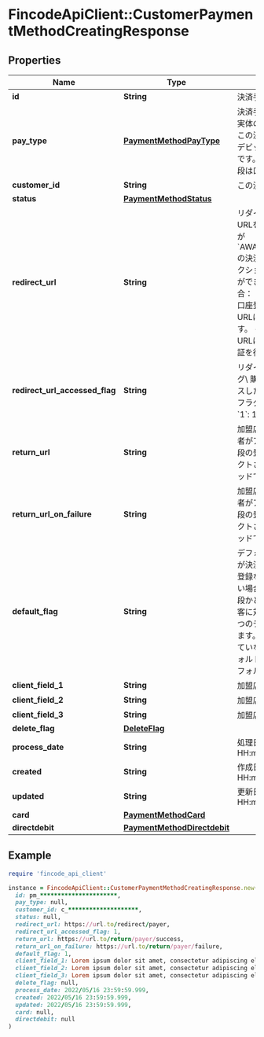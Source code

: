 # FincodeApiClient::CustomerPaymentMethodCreatingResponse

## Properties

| Name | Type | Description | Notes |
| ---- | ---- | ----------- | ----- |
| **id** | **String** | 決済手段ID | [optional] |
| **pay_type** | [**PaymentMethodPayType**](PaymentMethodPayType.md) | 決済手段の種別。\\ この決済手段の実体の種別を示します。  - &#x60;Card&#x60;: この決済手段はクレジットカード/デビットカード/プリペイドカードです。 - &#x60;Directdebit&#x60;: この決済手段は口座振替用口座情報です。  | [optional] |
| **customer_id** | **String** | この決済手段が紐づく顧客のID  | [optional] |
| **status** | [**PaymentMethodStatus**](PaymentMethodStatus.md) |  | [optional] |
| **redirect_url** | **String** | リダイレクトURL。\\ 購入者にこのURLを提供することで、ステータスが&#x60;AWAITING_CUSTOMER_ACTION&#x60; の決済手段を有効化するためのアクションを購入者にとらせることができます。 - 振替口座登録の場合： このURLにアクセスして振替口座登録の承認を行います。このURLには1度だけアクセスできます。 - カード登録の場合： このURLにアクセスして3Dセキュア認証を行います。  | [optional] |
| **redirect_url_accessed_flag** | **String** | リダイレクトURLアクセス済みフラグ\\ 購入者が&#x60;redirect_url&#x60;にアクセスしたことがあるかどうかを示すフラグです。  - &#x60;0&#x60;: 未アクセス - &#x60;1&#x60;: 1回以上アクセス済み  | [optional] |
| **return_url** | **String** | 加盟店戻りURL。（成功時）\\ 購入者がアクションを完了し、決済手段の登録に成功した際にリダイレクトされるURLです。\\ POSTメソッドでリダイレクトがされます。  | [optional] |
| **return_url_on_failure** | **String** | 加盟店戻りURL。（失敗時）\\ 購入者がアクションを完了し、決済手段の登録に失敗した際にリダイレクトされるURLです。\\ POSTメソッドでリダイレクトがされます。  | [optional] |
| **default_flag** | **String** | デフォルトフラグ。\\ この決済手段が決済実行やサブスクリプション登録などで決済手段IDを指定しない場合に自動的に使用する決済手段かどうかを示すフラグです。\\ 顧客に対して、決済種別ごとに必ず1つのデフォルト決済手段が存在します。（決済手段が1つも登録されていない場合を除く）  - &#x60;0&#x60;: デフォルト決済手段ではない - &#x60;1&#x60;: デフォルト決済手段  | [optional] |
| **client_field_1** | **String** | 加盟店自由項目  | [optional] |
| **client_field_2** | **String** | 加盟店自由項目  | [optional] |
| **client_field_3** | **String** | 加盟店自由項目  | [optional] |
| **delete_flag** | [**DeleteFlag**](DeleteFlag.md) |  | [optional] |
| **process_date** | **String** | 処理日\\ 形式：&#x60;yyyy/MM/dd HH:mm:ss.SSS&#x60;  | [optional] |
| **created** | **String** | 作成日\\ 形式：&#x60;yyyy/MM/dd HH:mm:ss.SSS&#x60;  | [optional] |
| **updated** | **String** | 更新日\\ 形式：&#x60;yyyy/MM/dd HH:mm:ss.SSS&#x60;  | [optional] |
| **card** | [**PaymentMethodCard**](PaymentMethodCard.md) |  | [optional] |
| **directdebit** | [**PaymentMethodDirectdebit**](PaymentMethodDirectdebit.md) |  | [optional] |

## Example

```ruby
require 'fincode_api_client'

instance = FincodeApiClient::CustomerPaymentMethodCreatingResponse.new(
  id: pm_**********************,
  pay_type: null,
  customer_id: c_********************,
  status: null,
  redirect_url: https://url.to/redirect/payer,
  redirect_url_accessed_flag: 1,
  return_url: https://url.to/return/payer/success,
  return_url_on_failure: https://url.to/return/payer/failure,
  default_flag: 1,
  client_field_1: Lorem ipsum dolor sit amet, consectetur adipiscing elit, sed do eiusmod tempor incididunt ut labore,
  client_field_2: Lorem ipsum dolor sit amet, consectetur adipiscing elit, sed do eiusmod tempor incididunt ut labore,
  client_field_3: Lorem ipsum dolor sit amet, consectetur adipiscing elit, sed do eiusmod tempor incididunt ut labore,
  delete_flag: null,
  process_date: 2022/05/16 23:59:59.999,
  created: 2022/05/16 23:59:59.999,
  updated: 2022/05/16 23:59:59.999,
  card: null,
  directdebit: null
)
```


